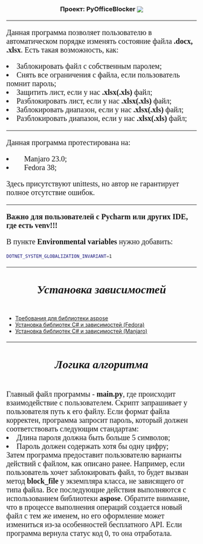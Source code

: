 <!DOCTYPE html>
<body>
<h3 align="center"> Проект: PyOfficeBlocker
    <a href="https://github.com/C3EQUALZz">
        <img src="https://skillicons.dev/icons?i=python,cs,linux" align="center"/>
    </a>
</h3>
<div style="font-family: FiraCode; font-size: 20px">
    <hr>
    <p> Данная программа позволяет пользователю в автоматическом порядке изменять состояние файла <b>.docx, .xlsx</b>. Есть такая возможность, как: </p>
    <li> Заблокировать файл с собственным паролем; </li>
    <li> Снять все ограничения с файла, если пользователь помнит пароль; </li>
    <li> Защитить лист, если у нас <b>.xlsx(.xls) </b>файл; </li>
    <li> Разблокировать лист, если у нас <b>.xlsx(.xls) </b>файл; </li>
    <li> Заблокировать диапазон, если у нас <b>.xlsx(.xls) </b>файл; </li>
    <li> Разблокировать диапазон, если у нас <b>.xlsx(.xls) </b>файл; </li>
</div>

<div style="font-family: FiraCode; font-size: 20px">
    <hr>
    <p>Данная программа протестирована на: </p>
    <li> <img height="15px" src="https://www.svgrepo.com/show/306371/manjaro.svg"/> Manjaro 23.0; </li>
    <li> <img height="15px" src="https://cdn.jsdelivr.net/gh/devicons/devicon/icons/fedora/fedora-original.svg" /> Fedora 38; </li>
    <p>Здесь присутствуют unittests, но автор не гарантирует полное отсутствие ошибок. </p>
    <hr>
    <b>Важно для пользователей с Pycharm или других IDE, где есть venv!!!</b>
    <p>В пункте <b>Environmental variables</b> нужно добавить: </p>
</div>

```bash
DOTNET_SYSTEM_GLOBALIZATION_INVARIANT=1
```
<div style="font-family: FiraCode; font-size: 20px">
    <hr>
    <h5 align="center" style="font-size: 30px"> Установка зависимостей </h5>
</div>

- [Требования для библиотеки aspose](https://docs.aspose.com/finance/python-net/system-requirements/)
- [Установка библиотек С# и зависимостей (Fedora)](https://developer.fedoraproject.org/tech/languages/dotnet/dotnetcore.html)
- [Установка библиотек С# и зависимостей (Manjaro)](https://www.jeremymorgan.com/tutorials/linux/how-to-install-dotnet-manjaro/)

<div style="font-family: FiraCode; font-size: 20px">
    <hr>
    <h5 align="center" style="font-size: 30px"> Логика алгоритма </h5>
    <span>
    Главный файл программы - <b>main.py</b>, где происходит взаимодействие с пользователем. 
    Скрипт запрашивает у пользователя путь к его файлу. Если формат файла корректен, программа запросит пароль, который
    должен соответствовать следующим стандартам:
        <li> Длина пароля должна быть больше 5 символов; </li>
        <li> Пароль должен содержать хотя бы одну цифру; </li>
    Затем программа предоставит пользователю варианты действий с файлом, как описано ранее.
    Например, если пользователь хочет заблокировать файл, то будет вызван метод <b>block_file</b> у экземпляра класса,
    не зависящего от типа файла. Все последующие действия выполняются с использованием библиотеки <b>aspose</b>.
    Обратите внимание, что в процессе выполнения операций создается новый файл с тем же именем, но его оформление может 
    измениться из-за особенностей бесплатного API. Если программа вернула статус код 0, то она отработала. 
    </span>
</div>
</body>
